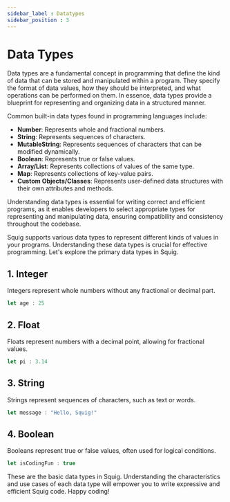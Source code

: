 ```yaml
---
sidebar_label : Datatypes
sidebar_position : 3
---
```


# Data Types

Data types are a fundamental concept in programming that define the kind of data that can be stored and manipulated within a program. They specify the format of data values, how they should be interpreted, and what operations can be performed on them. In essence, data types provide a blueprint for representing and organizing data in a structured manner.
<!-- 
Here are some key points about data types:

1. **Classification of Data**: Data types categorize data into different groups based on their characteristics, such as numeric values, textual information, boolean values, etc.

2. **Representation of Values**: Each data type has a specific representation format that determines how data values are stored and interpreted by the computer's memory.

3. **Operations**: Different data types support different operations or behaviors. For example, numeric data types may support arithmetic operations like addition and subtraction, while string data types may support operations like concatenation and substring extraction.

4. **Immutability and Mutability**: Some data types are immutable, meaning their values cannot be changed once they are assigned, while others are mutable, allowing their values to be modified.

5. **Built-in and User-defined Types**: Programming languages provide built-in data types, such as integers, floats, strings, and arrays, which are available for immediate use. Additionally, developers can define their own custom data types using structures, classes, or other constructs provided by the language.

6. **Type Checking**: Data types enable type checking, a process where the compiler or interpreter verifies that operations are performed on data values of compatible types, helping to prevent errors and ensure program correctness. -->

Common built-in data types found in programming languages include:

- **Number**: Represents whole and fractional numbers.
- **String**: Represents sequences of characters.
- **MutableString**: Represents sequences of characters that can be modified dynamically.
- **Boolean**: Represents true or false values.
- **Array/List**: Represents collections of values of the same type.
- **Map**: Represents collections of key-value pairs.
- **Custom Objects/Classes**: Represents user-defined data structures with their own attributes and methods.

Understanding data types is essential for writing correct and efficient programs, as it enables developers to select appropriate types for representing and manipulating data, ensuring compatibility and consistency throughout the codebase.

Squig supports various data types to represent different kinds of values in your programs. Understanding these data types is crucial for effective programming. Let's explore the primary data types in Squig.

## 1. Integer

Integers represent whole numbers without any fractional or decimal part.

```js
let age : 25
```

## 2. Float

Floats represent numbers with a decimal point, allowing for fractional values.

```js
let pi : 3.14
```

## 3. String

Strings represent sequences of characters, such as text or words.

```js
let message : "Hello, Squig!"
```

## 4. Boolean

Booleans represent true or false values, often used for logical conditions.

```js
let isCodingFun : true
```


<!-- # Collections
Squig provides a diverse set of collections to help you organize and manage data efficiently. Here are the primary collection types in Squig:

:::info
In Squig, the current collection offerings include arrays for ordered lists of elements and maps for key-value pairs.
:::

#### 1. Array
Arrays are ordered collections of elements, allowing for random access using index values.

```squig
let myArray : {1, 2, 3, 4, 5}
let thirdElement : myArray[2]  # Accessing the third element (3)
```

#### 2. Map
A map is a collection of key-value pairs, allowing elements to be accessed by both index values and key values.
```squig
let myMap : {"name" : "squig" , "version" : "0.0.0"}
``` -->

These are the basic data types in Squig.  Understanding the characteristics and use cases of each data type will empower you to write expressive and efficient Squig code. Happy coding!